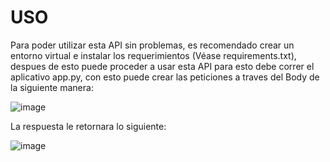# USO
Para poder utilizar esta API sin problemas, es recomendado crear un entorno virtual e 
instalar los requerimientos (Véase requirements.txt), despues de esto puede proceder a usar esta API
para esto debe correr el aplicativo app.py, con esto puede crear las peticiones a traves del Body de la siguiente manera:

![image](https://user-images.githubusercontent.com/72569825/174682301-d4e9620e-e0d5-4fa7-aa51-44834d05ac20.png)

La respuesta le retornara lo siguiente:

![image](https://user-images.githubusercontent.com/72569825/174682427-a48f5517-7f55-49d3-b1d5-eb65afc7a67a.png)
